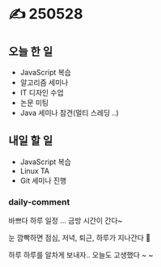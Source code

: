 # ✍️ 250528

## 오늘 한 일

* JavaScript 복습
* 알고리즘 세미나
* IT 디자인 수업
* 논문 미팅
* Java 세미나 참견(멀티 스레딩 ..)

## 내일 할 일

* JavaScript 복습
* Linux TA
* Git 세미나 진행

### daily-comment

바쁘다 하루 일정 … 금방 시간이 간다\~

눈 깜빡하면 점심, 저녁, 퇴근, 하루가 지나간다 🫣

하루 하루를 알차게 보내자.. 오늘도 고생했다 \~ \~
